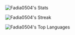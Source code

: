 ![Fadia0504's Stats](https://github-readme-stats.vercel.app/api?username=Fadia0504&theme=vue-dark&show_icons=true&hide_border=false&count_private=true)

![Fadia0504's Streak](https://github-readme-streak-stats.herokuapp.com/?user=Fadia0504&theme=vue-dark&hide_border=false)

![Fadia0504's Top Languages](https://github-readme-stats.vercel.app/api/top-langs/?username=Fadia0504&theme=vue-dark&show_icons=true&hide_border=false&layout=compact)
